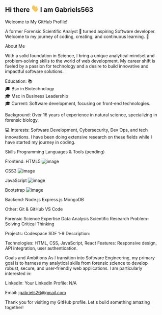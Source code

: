 ## Hi there <img alt="Waving hand emoji" src="https://github.com/nelsonwenner/nelsonwenner/blob/master/waving-hand-emoji-animated.gif?raw=true" width="24px" height="24px"> I am Gabriels563
Welcome to My GitHub Profile!

A former Forensic Scientific Analyst 🔬 turned aspiring Software developer. Welcome to my journey of coding, creating, and continuous learning. 🚀

About Me

With a solid foundation in Science, I bring a unique analytical mindset and problem-solving skills to the world of web development. My career shift is fueled by a passion for technology and a desire to build innovative and impactful software solutions.

 Education: 📚 <br>
🎓 Bsc in Biotechnology<br>
🎓 Msc in Business Leadership<br>
🎓 Current: Software development, focusing on front-end technologies.


Background: Over 16 years of experience in natural science, specializing in forensic biology.

💻 Interests: Software Development, Cybersecurity, Dev Ops, and tech innovations. I have been doing extensive research on these fields while I have started my journey in coding. 

Skills
Programming Languages & Tools (pending) 

Frontend:
HTML5 ![image](https://github.com/GABRIELS562/GABRIELS562/assets/63159064/25081976-2748-4a0b-90db-36b4517e5ab0)

CSS3 ![image](https://github.com/GABRIELS562/GABRIELS562/assets/63159064/4824f1de-f710-4a99-8679-970cfa4b2d26)

JavaScript ![image](https://github.com/GABRIELS562/GABRIELS562/assets/63159064/b5fae7ac-0f44-46c9-a4c0-0a92fed705dd)

Bootstrap ![image](https://github.com/GABRIELS562/GABRIELS562/assets/63159064/db497bf1-9c88-46da-b98a-309ecf345c7c)


Backend:
Node.js
Express.js
MongoDB

Other:
Git & GitHub 
VS Code

Forensic Science Expertise
Data Analysis
Scientific Research
Problem-Solving
Critical Thinking

Projects:
Codespace SDF 1-9
Description: 


Technologies: HTML, CSS, JavaScript, React
Features: Responsive design, API integration, user authentication.


Goals and Ambitions
As I transition into Software Engineering, my primary goal is to harness my analytical skills from forensic science to develop robust, secure, and user-friendly web applications. I am particularly interested in:



LinkedIn: Your LinkedIn Profile: N/A

Email: jgabriels26@gmail.com

Thank you for visiting my GitHub profile. Let's build something amazing together!



